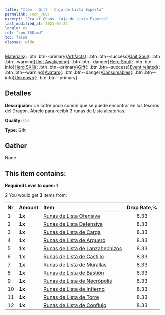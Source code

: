 ```yaml
---
title: "Item - Gift - Caja de Lista Experta"
permalink: /con_760/
excerpt: "Era of Chaos  Caja de Lista Experta"
last_modified_at: 2021-04-22
locale: es
ref: "con_760.md"
toc: false
classes: wide
---
```

 [Materials](/ItemsES/){: .btn .btn--primary}[Artifacts](/ItemsES/Artifacts/){: .btn .btn--success}[Unit Soul](/ItemsES/UnitSoul/){: .btn .btn--warning}[Unit Awakening](/ItemsES/UnitAwakening/){: .btn .btn--danger}[Hero Soul](/ItemsES/HeroSoul/){: .btn .btn--info}[Hero SKill](/ItemsES/HeroSkill/){: .btn .btn--primary}[Gift](/ItemsES/Gift/){: .btn .btn--success}[Event related](/ItemsES/Events/){: .btn .btn--warning}[Avatars](/ItemsES/Avatars/){: .btn .btn--danger}[Consumables](/ItemsES/Consumables/){: .btn .btn--info}[Unknown](/ItemsES/Unknown/){: .btn .btn--primary}

## Detalles
 **Descripción:** Un cofre poco común que se puede encontrar en los tesoros del Dragón. Ábrelo para recibir 3 runas de Lista aleatorias.

 **Quality:** <span style="color: #DA70D6">OK</span>

 **Type:** Gift

## Gather

  None

## This item contains:

 **Required Level to open:** 1

 2 You would get **3** items  from:

  | Nr | Amount |     Item    | Drop Rate,% |
  |:---|:-------|:------------|:---------:|
  | 1 |  **1x** | [Runas de Lista Ofensiva](/es/Items/con_734/) | 8.33 | 
  | 2 |  **1x** | [Runas de Lista Defensiva](/es/Items/con_739/) | 8.33 | 
  | 3 |  **1x** | [Runas de Lista de Carga](/es/Items/con_741/) | 8.33 | 
  | 4 |  **1x** | [Runas de Lista de Arquero](/es/Items/con_742/) | 8.33 | 
  | 5 |  **1x** | [Runas de Lista de Lanzahechizos](/es/Items/con_746/) | 8.33 | 
  | 6 |  **1x** | [Runas de Lista de Castillo](/es/Items/con_752/) | 8.33 | 
  | 7 |  **1x** | [Runas de Lista de Murallas](/es/Items/con_753/) | 8.33 | 
  | 8 |  **1x** | [Runas de Lista de Bastión](/es/Items/con_754/) | 8.33 | 
  | 9 |  **1x** | [Runas de Lista de Necrópolis](/es/Items/con_755/) | 8.33 | 
  | 10 |  **1x** | [Runas de Lista de Infierno](/es/Items/con_777/) | 8.33 | 
  | 11 |  **1x** | [Runas de Lista de Torre](/es/Items/con_785/) | 8.33 | 
  | 12 |  **1x** | [Runas de Lista de Conflujo](/es/Items/con_791/) | 8.33 | 
